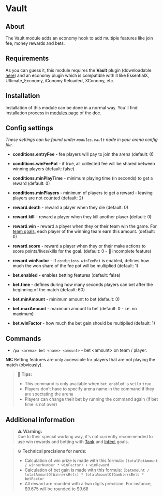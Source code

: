 # Vault

## About

The Vault module adds an economy hook to add multiple features like join fee, money rewards and bets.


## Requirements

As you can guess it, this module requires the **Vault** plugin (downloadable [here](https://www.spigotmc.org/resources/vault.34315/))
and an economy plugin which is compatible with it like EssentialX, Ultimate_Economy, iConomy Reloaded, XConomy, etc.

## Installation

Installation of this module can be done in a normal way. You'll find installation process in [modules page](../modules.md#installing-modules) of the doc.

## Config settings

*These settings can be found under `modules.vault` node in your arena config file.*

- **conditions.entryFee** \- fee players will pay to join the arena (default: 0)
- **conditions.winFeePot** \- if true, all collected fee will be shared between winning players (default: false)
- **conditions.minPlayTime** \- minimum playing time (in seconds) to get a reward (default: 0)
- **conditions.minPlayers** \- minimum of players to get a reward - leaving players are not counted (default: 2)


- **reward.death** \- reward a player when they die (default: 0)
- **reward.kill** \- reward a player when they kill another player (default: 0)
- **reward.win** \- reward a player when they or their team win the game. For [team goals](../goals.md), each player of the winning 
  team earn this amount. (default: 0)
- **reward.score** \- reward a player when they or their make actions to score points/lives/kills for the goal. (default: 0 - 🚧 incomplete feature)
- **reward.winFactor** \- if `conditions.winFeePot` is enabled, defines how much the won share of the fee pot will be multiplied (default: 1)


- **bet.enabled** \- enables betting features (default: false)
- **bet.time** \- defines during how many seconds players can bet after the beginning of the match (default: 60)
- **bet.minAmount** \- minimum amount to bet (default: 0)
- **bet.maxAmount** \- maximum amount to bet (default: 0 - i.e. no maximum)
- **bet.winFactor** \- how much the bet gain should be multiplied (default: 1)

## Commands

- `/pa <arena> bet <name> <amount>` \- bet \<amount\> on team / player. 

**NB:** Betting features are only accessible for players that are not playing the match (obviously).

> 🚩 **Tips:**
> * This command is only available when `bet.enabled` is set to `true`
> * Players don't have to specify arena name in the command if they are spectating the arena
> * Players can change their bet by running the command again (if bet time is not over)

## Additional information

> ⚠️ **Warning:**  
> Due to their special working way, it's not currently recommended to use win rewards and betting with 
> [Tank](../goals/tank.md) and [Infect](../goals/infect.md) goals.

> ⚙️ **Technical precisions for nerds:**
> * Calculation of win prize is made with this formula: `(totalPotAmount / winnerNumber * winFactor) + winReward`
> * Calculation of bet gain is made with this formula: `(betAmount / totalAmountOfWinnersBets) * totalAmountOfGamblersBets * betFactor`
> * All reward are rounded with a two digits precision. For instance, \$9.675 will be rounded to \$9.68
